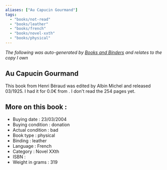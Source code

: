 ```yaml
---
aliases: ["Au Capucin Gourmand"] 
tags: 
  - "books/not-read" 
  - "books/leather" 
  - "books/french"
  - "books/novel-xxth"
  - "books/physical"
---
```


_The following was auto-generated by [Books and Binders](Books%20and%20Binders.md) and relates to the copy I own_
## Au Capucin Gourmand
This book from Henri Béraud was edited by Albin Michel and released 03/1925. I had it for 0.0€ from . I don't read the 254 pages yet.

## More on this book :
- Buying date : 23/03/2004
- Buying condition : donation
- Actual condition : bad
- Book type : physical
- Binding : leather
- Language : French
- Category : Novel XXth
- ISBN : 
- Weight in grams : 319
